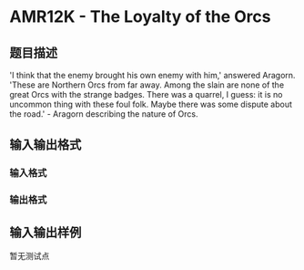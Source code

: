 # AMR12K - The Loyalty of the Orcs

## 题目描述

'I think that the enemy brought his own enemy with him,' answered Aragorn. 'These are Northern Orcs from far away. Among the slain are none of the great Orcs with the strange badges. There was a quarrel, I guess: it is no uncommon thing with these foul folk. Maybe there was some dispute about the road.' - Aragorn describing the nature of Orcs.

## 输入输出格式

### 输入格式

### 输出格式

## 输入输出样例

暂无测试点

